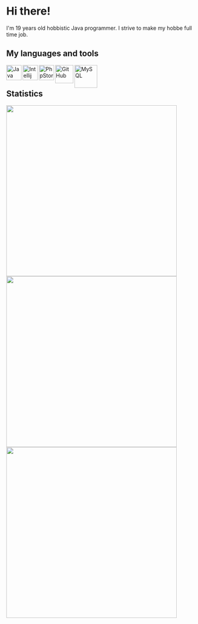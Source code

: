 <h1>Hi there!</h1>
<span>I'm 19 years old hobbistic Java programmer. I strive to make my hobbe full time job.</span>
<br>
<h2>My languages and tools</h2>
<img align="left" alt="Java" width="40px" src="https://plumbr.io/app/uploads/2019/06/java.png" />
<img align="left" alt="Intellij IDEA" width="40px" src="https://upload.wikimedia.org/wikipedia/commons/thumb/d/d5/IntelliJ_IDEA_Logo.svg/1024px-IntelliJ_IDEA_Logo.svg.png" />
<img align="left" alt="PhpStorm" width="40px" src="https://www.anysoft.pl/images/items/4634/phpstorm_big.png" />
<img align="left" alt="GitHub" width="48px" src="https://github.githubassets.com/images/modules/logos_page/Octocat.png" />
<img align="left" alt="MySQL" width="60px" src="https://download.logo.wine/logo/MySQL/MySQL-Logo.wine.png" />
<br>
<br>
<h2>Statistics</h2>
  <img align="left" width="450px" src="https://github-readme-stats.vercel.app/api?username=arturekdev&count_private=true&show_icons=true" />
  <img width="450px" src="https://github-readme-stats.vercel.app/api/top-langs/?username=arturekdev&layout=compact" />
<img align="left" width="450px" src="https://github-readme-stats.vercel.app/api/wakatime?username=arturekdev&show_icons=true" />
<!--START_SECTION:waka-->
<!--END_SECTION:waka-->
